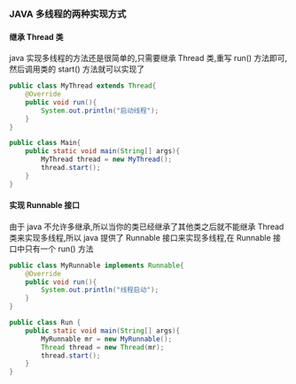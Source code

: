 ### JAVA 多线程的两种实现方式

#### 继承 Thread 类

java 实现多线程的方法还是很简单的,只需要继承 Thread 类,重写 run() 方法即可,然后调用类的 start() 方法就可以实现了

```java
public class MyThread extends Thread{
    @Override
    public void run(){
        System.out.println("启动线程");
    }
}
```

```java
public class Main{
    public static void main(String[] args){
        MyThread thread = new MyThread();
        thread.start();
    }
}
```

#### 实现 Runnable 接口

由于 java 不允许多继承,所以当你的类已经继承了其他类之后就不能继承 Thread 类来实现多线程,所以 java 提供了 Runnable 接口来实现多线程,在 Runnable 接口中只有一个 run() 方法

```java
public class MyRunnable implements Runnable{
    @Override
    public void run(){
        System.out.println("线程启动");
    }
}
```

```java
public class Run {
    public static void main(String[] args){
        MyRunnable mr = new MyRunnable();
        Thread thread = new Thread(mr);
        thread.start();
    }
}
```

